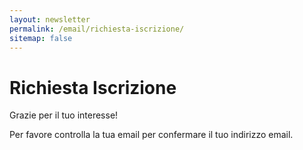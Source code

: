 ```yaml
---
layout: newsletter
permalink: /email/richiesta-iscrizione/
sitemap: false
---
```


# Richiesta Iscrizione

Grazie per il tuo interesse!

Per favore controlla la tua email per confermare il tuo indirizzo email.
